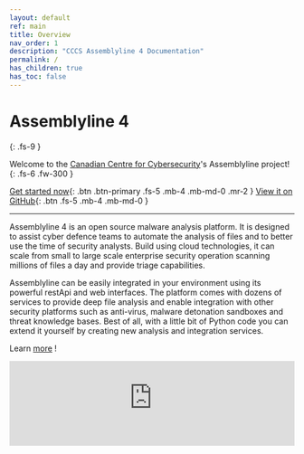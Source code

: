 ```yaml
---
layout: default
ref: main
title: Overview
nav_order: 1
description: "CCCS Assemblyline 4 Documentation"
permalink: /
has_children: true
has_toc: false
---
```


<script>
  function resizeIframe(obj) {
    obj.style.height = obj.contentWindow.document.body.scrollHeight + 'px';
  }
</script>

<script src="https://ajax.googleapis.com/ajax/libs/jquery/1.11.0/jquery.min.js"></script>


# Assemblyline 4
{: .fs-9 }

Welcome to the [Canadian Centre for Cybersecurity](https://www.cyber.gc.ca/en)'s Assemblyline project!
{: .fs-6 .fw-300 }

[Get started now](./docs/installation.html){: .btn .btn-primary .fs-5 .mb-4 .mb-md-0 .mr-2 } [View it on GitHub](https://github.com/CybercentreCanada?q=assemblyline){: .btn .fs-5 .mb-4 .mb-md-0 }

---

Assemblyline 4 is an open source malware analysis platform. It is designed to assist cyber defence teams to automate the analysis of files and to better use the time of security analysts.
Build using cloud technologies, it can scale from small to large scale enterprise security operation scanning millions of files a day and provide triage capabilities.

Assemblyline can be easily integrated in your environment using its powerful restApi and web interfaces. The platform  comes with dozens of services to provide deep file analysis and enable integration with other security platforms such as anti-virus, malware detonation sandboxes and threat knowledge bases. Best of all, with a little bit of Python code you can extend it yourself by creating new analysis and integration services.

Learn [more](./docs/overview/how_it_works.html) !



<iframe class="slideshow-iframe" src="https://cybercentrecanada.github.io/assemblyline4_docs/slides/screenshots.html"
style="width:100%" frameborder="0" scrolling="no" onload="resizeIframe(this)">
</iframe>